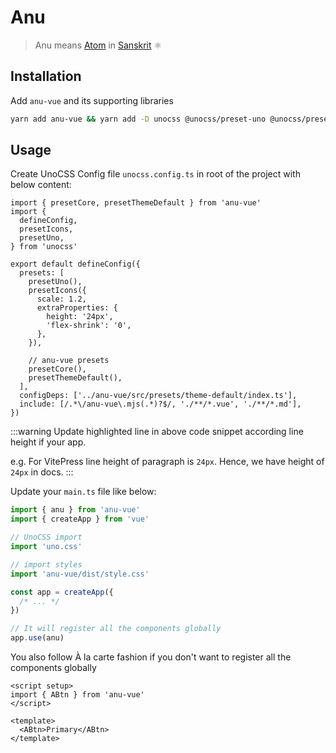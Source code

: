 # Anu

> Anu means [Atom](https://en.wikipedia.org/wiki/Atom) in [Sanskrit](https://en.wikipedia.org/wiki/Sanskrit) ⚛️

## Installation

Add `anu-vue` and its supporting libraries

```bash
yarn add anu-vue && yarn add -D unocss @unocss/preset-uno @unocss/preset-icons @iconify-json/bx
```

## Usage

Create UnoCSS Config file `unocss.config.ts` in root of the project with below content:

```ts{14}
import { presetCore, presetThemeDefault } from 'anu-vue'
import {
  defineConfig,
  presetIcons,
  presetUno,
} from 'unocss'

export default defineConfig({
  presets: [
    presetUno(),
    presetIcons({
      scale: 1.2,
      extraProperties: {
        height: '24px',
        'flex-shrink': '0',
      },
    }),

    // anu-vue presets
    presetCore(),
    presetThemeDefault(),
  ],
  configDeps: ['../anu-vue/src/presets/theme-default/index.ts'],
  include: [/.*\/anu-vue\.mjs(.*)?$/, './**/*.vue', './**/*.md'],
})
```

:::warning
Update highlighted line in above code snippet according line height if your app.

e.g. For VitePress line height of paragraph is `24px`. Hence, we have height of `24px` in docs.
:::

Update your `main.ts` file like below:

```js
import { anu } from 'anu-vue'
import { createApp } from 'vue'

// UnoCSS import
import 'uno.css'

// import styles
import 'anu-vue/dist/style.css'

const app = createApp({
  /* ... */
})

// It will register all the components globally
app.use(anu)
```

You also follow À la carte fashion if you don't want to register all the components globally

```vue
<script setup>
import { ABtn } from 'anu-vue'
</script>

<template>
  <ABtn>Primary</ABtn>
</template>
```
